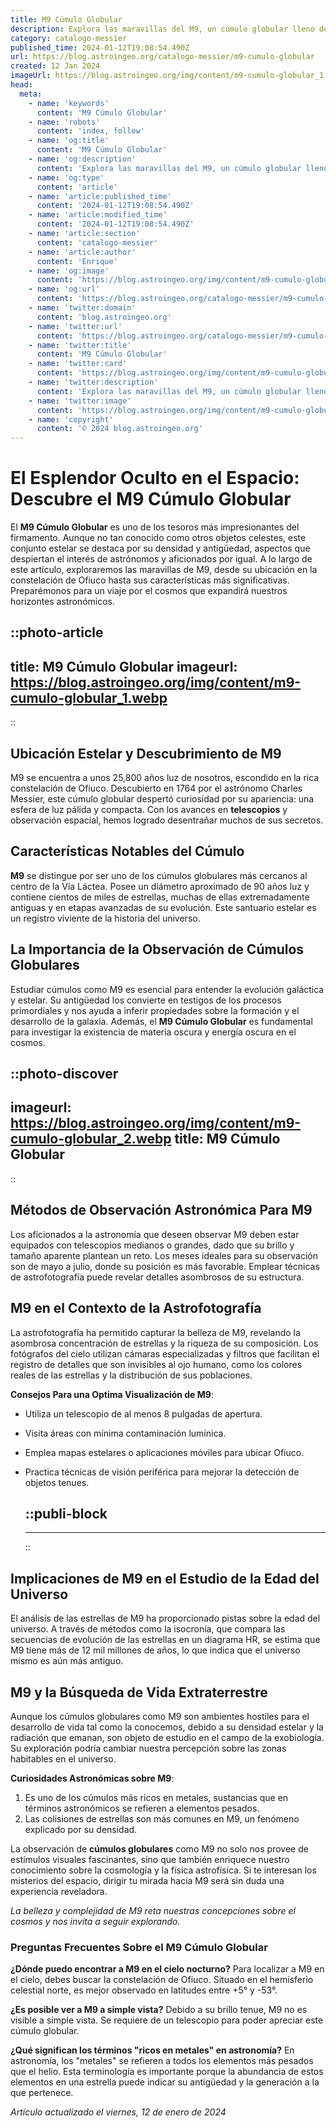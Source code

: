 ```yaml
---
title: M9 Cúmulo Globular
description: Explora las maravillas del M9, un cúmulo globular lleno de estrellas antiguas. Aprende sobre su historia y significado astronómico.
category: catalogo-messier
published_time: 2024-01-12T19:08:54.490Z
url: https://blog.astroingeo.org/catalogo-messier/m9-cumulo-globular
created: 12 Jan 2024
imageUrl: https://blog.astroingeo.org/img/content/m9-cumulo-globular_1.webp
head:
  meta:
    - name: 'keywords'
      content: 'M9 Cúmulo Globular'
    - name: 'robots'
      content: 'index, follow'
    - name: 'og:title'
      content: 'M9 Cúmulo Globular'
    - name: 'og:description'
      content: 'Explora las maravillas del M9, un cúmulo globular lleno de estrellas antiguas. Aprende sobre su historia y significado astronómico.'
    - name: 'og:type'
      content: 'article'
    - name: 'article:published_time'
      content: '2024-01-12T19:08:54.490Z'
    - name: 'article:modified_time'
      content: '2024-01-12T19:08:54.490Z'
    - name: 'article:section'
      content: 'catalogo-messier'
    - name: 'article:author'
      content: 'Enrique'
    - name: 'og:image'
      content: 'https://blog.astroingeo.org/img/content/m9-cumulo-globular_1.webp'
    - name: 'og:url'
      content: 'https://blog.astroingeo.org/catalogo-messier/m9-cumulo-globular'
    - name: 'twitter:domain'
      content: 'blog.astroingeo.org'
    - name: 'twitter:url'
      content: 'https://blog.astroingeo.org/catalogo-messier/m9-cumulo-globular'
    - name: 'twitter:title'
      content: 'M9 Cúmulo Globular'
    - name: 'twitter:card'
      content: 'https://blog.astroingeo.org/img/content/m9-cumulo-globular_1.webp'
    - name: 'twitter:description'
      content: 'Explora las maravillas del M9, un cúmulo globular lleno de estrellas antiguas. Aprende sobre su historia y significado astronómico.'
    - name: 'twitter:image'
      content: 'https://blog.astroingeo.org/img/content/m9-cumulo-globular_1.webp'
    - name: 'copyright'
      content: '© 2024 blog.astroingeo.org'
---
```

# El Esplendor Oculto en el Espacio: Descubre el M9 Cúmulo Globular

El **M9 Cúmulo Globular** es uno de los tesoros más impresionantes del firmamento. Aunque no tan conocido como otros objetos celestes, este conjunto estelar se destaca por su densidad y antigüedad, aspectos que despiertan el interés de astrónomos y aficionados por igual. A lo largo de este artículo, exploraremos las maravillas de M9, desde su ubicación en la constelación de Ofiuco hasta sus características más significativas. Preparémonos para un viaje por el cosmos que expandirá nuestros horizontes astronómicos.


::photo-article
---
title: M9 Cúmulo Globular
imageurl: https://blog.astroingeo.org/img/content/m9-cumulo-globular_1.webp
---
::


## Ubicación Estelar y Descubrimiento de M9

M9 se encuentra a unos 25,800 años luz de nosotros, escondido en la rica constelación de Ofiuco. Descubierto en 1764 por el astrónomo Charles Messier, este cúmulo globular despertó curiosidad por su apariencia: una esfera de luz pálida y compacta. Con los avances en **telescopios** y observación espacial, hemos logrado desentrañar muchos de sus secretos.

## Características Notables del Cúmulo

**M9** se distingue por ser uno de los cúmulos globulares más cercanos al centro de la Vía Láctea. Posee un diámetro aproximado de 90 años luz y contiene cientos de miles de estrellas, muchas de ellas extremadamente antiguas y en etapas avanzadas de su evolución. Este santuario estelar es un registro viviente de la historia del universo.

## La Importancia de la Observación de Cúmulos Globulares

Estudiar cúmulos como M9 es esencial para entender la evolución galáctica y estelar. Su antigüedad los convierte en testigos de los procesos primordiales y nos ayuda a inferir propiedades sobre la formación y el desarrollo de la galaxia. Además, el **M9 Cúmulo Globular** es fundamental para investigar la existencia de materia oscura y energía oscura en el cosmos.


::photo-discover
---
imageurl: https://blog.astroingeo.org/img/content/m9-cumulo-globular_2.webp
title: M9 Cúmulo Globular
---
::


## Métodos de Observación Astronómica Para M9

Los aficionados a la astronomía que deseen observar M9 deben estar equipados con telescopios medianos o grandes, dado que su brillo y tamaño aparente plantean un reto. Los meses ideales para su observación son de mayo a julio, donde su posición es más favorable. Emplear técnicas de astrofotografía puede revelar detalles asombrosos de su estructura.

## M9 en el Contexto de la Astrofotografía

La astrofotografía ha permitido capturar la belleza de M9, revelando la asombrosa concentración de estrellas y la riqueza de su composición. Los fotógrafos del cielo utilizan cámaras especializadas y filtros que facilitan el registro de detalles que son invisibles al ojo humano, como los colores reales de las estrellas y la distribución de sus poblaciones.

**Consejos Para una Optima Visualización de M9**:
- Utiliza un telescopio de al menos 8 pulgadas de apertura.
- Visita áreas con mínima contaminación lumínica.
- Emplea mapas estelares o aplicaciones móviles para ubicar Ofiuco.
- Practica técnicas de visión periférica para mejorar la detección de objetos tenues.


  ::publi-block
  ---
  ---
  ::
  
  
## Implicaciones de M9 en el Estudio de la Edad del Universo

El análisis de las estrellas de M9 ha proporcionado pistas sobre la edad del universo. A través de métodos como la isocronía, que compara las secuencias de evolución de las estrellas en un diagrama HR, se estima que M9 tiene más de 12 mil millones de años, lo que indica que el universo mismo es aún más antiguo.

## M9 y la Búsqueda de Vida Extraterrestre

Aunque los cúmulos globulares como M9 son ambientes hostiles para el desarrollo de vida tal como la conocemos, debido a su densidad estelar y la radiación que emanan, son objeto de estudio en el campo de la exobiología. Su exploración podría cambiar nuestra percepción sobre las zonas habitables en el universo.

**Curiosidades Astronómicas sobre M9**:
1. Es uno de los cúmulos más ricos en metales, sustancias que en términos astronómicos se refieren a elementos pesados.
2. Las colisiones de estrellas son más comunes en M9, un fenómeno explicado por su densidad.

La observación de **cúmulos globulares** como M9 no solo nos provee de estímulos visuales fascinantes, sino que también enriquece nuestro conocimiento sobre la cosmología y la física astrofísica. Si te interesan los misterios del espacio, dirigir tu mirada hacia M9 será sin duda una experiencia reveladora.

*La belleza y complejidad de M9 reta nuestras concepciones sobre el cosmos y nos invita a seguir explorando.*

### Preguntas Frecuentes Sobre el M9 Cúmulo Globular

**¿Dónde puedo encontrar a M9 en el cielo nocturno?**
Para localizar a M9 en el cielo, debes buscar la constelación de Ofiuco. Situado en el hemisferio celestial norte, es mejor observado en latitudes entre +5° y -53°.

**¿Es posible ver a M9 a simple vista?**
Debido a su brillo tenue, M9 no es visible a simple vista. Se requiere de un telescopio para poder apreciar este cúmulo globular.

**¿Qué significan los términos "ricos en metales" en astronomía?**
En astronomía, los "metales" se refieren a todos los elementos más pesados que el helio. Esta terminología es importante porque la abundancia de estos elementos en una estrella puede indicar su antigüedad y la generación a la que pertenece.

_Artículo actualizado el viernes, 12 de enero de 2024_